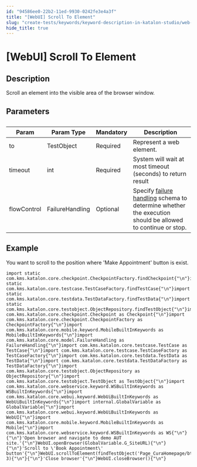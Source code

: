 ```yaml
---
id: "94586ee0-22b2-11ed-9930-0242fe3e4a3f"
title: "[WebUI] Scroll To Element"
slug: "create-tests/keywords/keyword-description-in-katalon-studio/web-ui-keywords/webui-scroll-to-element"
hide_title: true
---
```


# <a id="id_0" class="anchor_top_offset"/><a id="ariaid-title1" class="anchor_top_offset"/>[WebUI] Scroll To Element


## <a id="id_0__id_1" class="anchor_top_offset"/>Description

              
<p xmlns="http://www.w3.org/1999/xhtml" className="p">Scroll an element into the visible area of the browser   window.</p> 
      

## <a id="id_0__id_2" class="anchor_top_offset"/>Parameters

              
<table xmlns="http://www.w3.org/1999/xhtml" className="table anchor_top_offset" id="id_0__94f33ea0-39f1-477a-8830-1d464608d96e"><caption /><thead className="thead"><tr className><th className="entry anchor_top_offset" id="id_0__94f33ea0-39f1-477a-8830-1d464608d96e__entry__1">Param</th><th className="entry anchor_top_offset" id="id_0__94f33ea0-39f1-477a-8830-1d464608d96e__entry__2">Param Type</th><th className="entry anchor_top_offset" id="id_0__94f33ea0-39f1-477a-8830-1d464608d96e__entry__3">Mandatory</th><th className="entry anchor_top_offset" id="id_0__94f33ea0-39f1-477a-8830-1d464608d96e__entry__4">Description</th></tr></thead><tbody className="tbody"><tr className><td className="entry" headers="id_0__94f33ea0-39f1-477a-8830-1d464608d96e__entry__1 id_0__94f33ea0-39f1-477a-8830-1d464608d96e__entry__2 id_0__94f33ea0-39f1-477a-8830-1d464608d96e__entry__3 id_0__94f33ea0-39f1-477a-8830-1d464608d96e__entry__4 ">to</td><td className="entry" headers="id_0__94f33ea0-39f1-477a-8830-1d464608d96e__entry__1 id_0__94f33ea0-39f1-477a-8830-1d464608d96e__entry__2 id_0__94f33ea0-39f1-477a-8830-1d464608d96e__entry__3 id_0__94f33ea0-39f1-477a-8830-1d464608d96e__entry__4 ">TestObject</td><td className="entry" headers="id_0__94f33ea0-39f1-477a-8830-1d464608d96e__entry__1 id_0__94f33ea0-39f1-477a-8830-1d464608d96e__entry__2 id_0__94f33ea0-39f1-477a-8830-1d464608d96e__entry__3 id_0__94f33ea0-39f1-477a-8830-1d464608d96e__entry__4 ">Required</td><td className="entry" headers="id_0__94f33ea0-39f1-477a-8830-1d464608d96e__entry__1 id_0__94f33ea0-39f1-477a-8830-1d464608d96e__entry__2 id_0__94f33ea0-39f1-477a-8830-1d464608d96e__entry__3 id_0__94f33ea0-39f1-477a-8830-1d464608d96e__entry__4 ">Represent a web element.</td></tr><tr className><td className="entry" headers="id_0__94f33ea0-39f1-477a-8830-1d464608d96e__entry__1 id_0__94f33ea0-39f1-477a-8830-1d464608d96e__entry__2 id_0__94f33ea0-39f1-477a-8830-1d464608d96e__entry__3 id_0__94f33ea0-39f1-477a-8830-1d464608d96e__entry__4 ">timeout</td><td className="entry" headers="id_0__94f33ea0-39f1-477a-8830-1d464608d96e__entry__1 id_0__94f33ea0-39f1-477a-8830-1d464608d96e__entry__2 id_0__94f33ea0-39f1-477a-8830-1d464608d96e__entry__3 id_0__94f33ea0-39f1-477a-8830-1d464608d96e__entry__4 ">int</td><td className="entry" headers="id_0__94f33ea0-39f1-477a-8830-1d464608d96e__entry__1 id_0__94f33ea0-39f1-477a-8830-1d464608d96e__entry__2 id_0__94f33ea0-39f1-477a-8830-1d464608d96e__entry__3 id_0__94f33ea0-39f1-477a-8830-1d464608d96e__entry__4 ">Required</td><td className="entry" headers="id_0__94f33ea0-39f1-477a-8830-1d464608d96e__entry__1 id_0__94f33ea0-39f1-477a-8830-1d464608d96e__entry__2 id_0__94f33ea0-39f1-477a-8830-1d464608d96e__entry__3 id_0__94f33ea0-39f1-477a-8830-1d464608d96e__entry__4 ">System will wait at most timeout (seconds) to return         result</td></tr><tr className><td className="entry" headers="id_0__94f33ea0-39f1-477a-8830-1d464608d96e__entry__1 id_0__94f33ea0-39f1-477a-8830-1d464608d96e__entry__2 id_0__94f33ea0-39f1-477a-8830-1d464608d96e__entry__3 id_0__94f33ea0-39f1-477a-8830-1d464608d96e__entry__4 ">flowControl</td><td className="entry" headers="id_0__94f33ea0-39f1-477a-8830-1d464608d96e__entry__1 id_0__94f33ea0-39f1-477a-8830-1d464608d96e__entry__2 id_0__94f33ea0-39f1-477a-8830-1d464608d96e__entry__3 id_0__94f33ea0-39f1-477a-8830-1d464608d96e__entry__4 ">FailureHandling</td><td className="entry" headers="id_0__94f33ea0-39f1-477a-8830-1d464608d96e__entry__1 id_0__94f33ea0-39f1-477a-8830-1d464608d96e__entry__2 id_0__94f33ea0-39f1-477a-8830-1d464608d96e__entry__3 id_0__94f33ea0-39f1-477a-8830-1d464608d96e__entry__4 ">Optional</td><td className="entry" headers="id_0__94f33ea0-39f1-477a-8830-1d464608d96e__entry__1 id_0__94f33ea0-39f1-477a-8830-1d464608d96e__entry__2 id_0__94f33ea0-39f1-477a-8830-1d464608d96e__entry__3 id_0__94f33ea0-39f1-477a-8830-1d464608d96e__entry__4 ">Specify <a className="xref" href="/maintain/configure-failure-handling-settings-in-katalon-studio">failure handling</a> schema to         determine whether the execution should be allowed to continue or         stop.</td></tr></tbody></table> 
      

## <a id="id_0__id_3" class="anchor_top_offset"/>Example

              
<p xmlns="http://www.w3.org/1999/xhtml" className="p">You want to scroll to the position where 'Make Appointment'   button is exist.</p> 
              
<pre xmlns="http://www.w3.org/1999/xhtml" className="pre codeblock"><code>import static com.kms.katalon.core.checkpoint.CheckpointFactory.findCheckpoint{"\n"}import static com.kms.katalon.core.testcase.TestCaseFactory.findTestCase{"\n"}import static com.kms.katalon.core.testdata.TestDataFactory.findTestData{"\n"}import static com.kms.katalon.core.testobject.ObjectRepository.findTestObject{"\n"}import com.kms.katalon.core.checkpoint.Checkpoint as Checkpoint{"\n"}import com.kms.katalon.core.checkpoint.CheckpointFactory as CheckpointFactory{"\n"}import com.kms.katalon.core.mobile.keyword.MobileBuiltInKeywords as MobileBuiltInKeywords{"\n"}import com.kms.katalon.core.model.FailureHandling as FailureHandling{"\n"}import com.kms.katalon.core.testcase.TestCase as TestCase{"\n"}import com.kms.katalon.core.testcase.TestCaseFactory as TestCaseFactory{"\n"}import com.kms.katalon.core.testdata.TestData as TestData{"\n"}import com.kms.katalon.core.testdata.TestDataFactory as TestDataFactory{"\n"}import com.kms.katalon.core.testobject.ObjectRepository as ObjectRepository{"\n"}import com.kms.katalon.core.testobject.TestObject as TestObject{"\n"}import com.kms.katalon.core.webservice.keyword.WSBuiltInKeywords as WSBuiltInKeywords{"\n"}import com.kms.katalon.core.webui.keyword.WebUiBuiltInKeywords as WebUiBuiltInKeywords{"\n"}import internal.GlobalVariable as GlobalVariable{"\n"}import com.kms.katalon.core.webui.keyword.WebUiBuiltInKeywords as WebUI{"\n"}import com.kms.katalon.core.mobile.keyword.MobileBuiltInKeywords as Mobile{"\n"}import com.kms.katalon.core.webservice.keyword.WSBuiltInKeywords as WS{"\n"}{"\n"}'Open browser and navigate to demo AUT site.'{"\n"}WebUI.openBrowser(GlobalVariable.G_SiteURL){"\n"}{"\n"}'Scroll to \'Book Appointment\' button'{"\n"}WebUI.scrollToElement(findTestObject('Page_CuraHomepage/btn_MakeAppointment'), 3){"\n"}{"\n"}'Close browser'{"\n"}WebUI.closeBrowser(){"\n"}</code></pre> 
            
